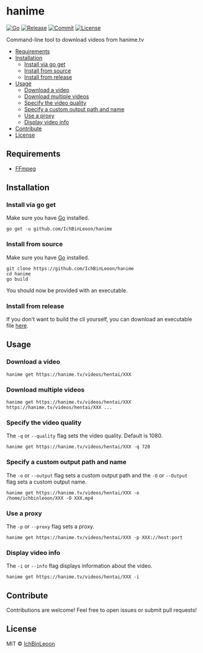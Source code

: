 # hanime
[![Go](https://img.shields.io/github/go-mod/go-version/IchBinLeoon/hanime?style=flat-square)](https://golang.org/)
[![Release](https://img.shields.io/github/v/release/IchBinLeoon/hanime?style=flat-square)](https://github.com/IchBinLeoon/hanime/releases)
[![Commit](https://img.shields.io/github/last-commit/IchBinLeoon/hanime?style=flat-square)](https://github.com/IchBinLeoon/hanime/commits/main)
[![License](https://img.shields.io/github/license/IchBinLeoon/hanime?style=flat-square)](https://github.com/IchBinLeoon/hanime/blob/main/LICENSE)

Command-line tool to download videos from hanime.tv

- [Requirements](#Requirements)
- [Installation](#Installation)
  - [Install via go get](#Install-via-go-get)
  - [Install from source](#Install-from-source)
  - [Install from release](#Install-from-release)
- [Usage](#Usage)
  - [Download a video](#Download-a-video)
  - [Download multiple videos](#Download-multiple-videos)
  - [Specify the video quality](#Specify-the-video-quality)
  - [Specify a custom output path and name](#Specify-a-custom-output-path-and-name)
  - [Use a proxy](#Use-a-proxy)
  - [Display video info](#Display-video-info)
- [Contribute](#Contribute)
- [License](#License)

## Requirements
- [FFmpeg](https://www.ffmpeg.org/)

## Installation
### Install via go get
Make sure you have [Go](https://golang.org/) installed.
```
go get -u github.com/IchBinLeoon/hanime
```

### Install from source
Make sure you have [Go](https://golang.org/) installed.
```
git clone https://github.com/IchBinLeoon/hanime
cd hanime
go build
```
You should now be provided with an executable.

### Install from release
If you don't want to build the cli yourself, you can download an executable file [here](https://github.com/IchBinLeoon/hanime/releases).

## Usage
### Download a video
```
hanime get https://hanime.tv/videos/hentai/XXX
```

### Download multiple videos
```
hanime get https://hanime.tv/videos/hentai/XXX https://hanime.tv/videos/hentai/XXX ...
```

### Specify the video quality
The `-q` or `--quality` flag sets the video quality. Default is 1080.
```
hanime get https://hanime.tv/videos/hentai/XXX -q 720
```

### Specify a custom output path and name
The `-o` or `--output` flag sets a custom output path and the `-O` or `--Output` flag sets a custom output name.
```
hanime get https://hanime.tv/videos/hentai/XXX -o /home/ichbinleoon/XXX -O XXX.mp4
```

### Use a proxy
The `-p` or `--proxy` flag sets a proxy.
```
hanime get https://hanime.tv/videos/hentai/XXX -p XXX://host:port 
```

### Display video info
The `-i` or `--info` flag displays information about the video.
```
hanime get https://hanime.tv/videos/hentai/XXX -i
```

## Contribute
Contributions are welcome! Feel free to open issues or submit pull requests!

## License
MIT © [IchBinLeoon](https://github.com/IchBinLeoon/hanime/blob/main/LICENSE)
